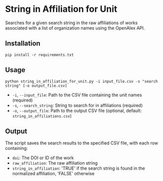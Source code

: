 # String in Affiliation for Unit

Searches for a given search string in the raw affiliations of works associated with a list of organization names using the OpenAlex API.

## Installation
   ```
   pip install -r requirements.txt
   ```

## Usage

```
python string_in_affiliation_for_unit.py -i input_file.csv -s "search string" [-o output_file.csv]
```

- `-i`, `--input_file`: Path to the CSV file containing the unit names (required)
- `-s`, `--search_string`: String to search for in affiliations (required)
- `-o`, `--output_file`: Path to the output CSV file (optional, default: `string_in_affiliations.csv`)

## Output

The script saves the search results to the specified CSV file, with each row containing:
- `doi`: The DOI or ID of the work
- `raw_affiliation`: The raw affiliation string
- `string_in_affiliation`: 'TRUE' if the search string is found in the normalized affiliation, 'FALSE' otherwise